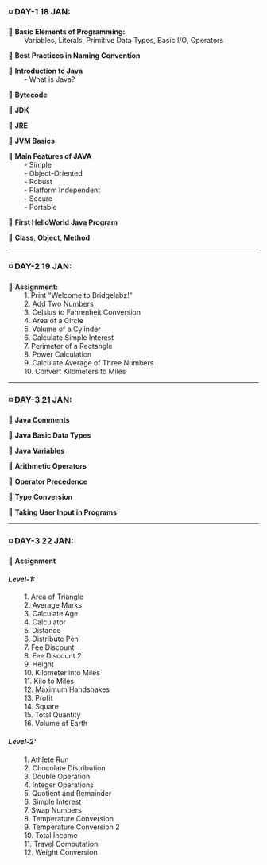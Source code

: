 
### **◽ DAY-1 18 JAN:**  

🔸 **Basic Elements of Programming:**  
&emsp;&emsp; Variables, Literals, Primitive Data Types, Basic I/O, Operators  

🔸 **Best Practices in Naming Convention**  

🔸 **Introduction to Java**  
&emsp;&emsp; - What is Java?  

🔸 **Bytecode**  

🔸 **JDK**  

🔸 **JRE**  

🔸 **JVM Basics**  

🔸 **Main Features of JAVA**  
&emsp;&emsp; - Simple  
&emsp;&emsp; - Object-Oriented  
&emsp;&emsp; - Robust  
&emsp;&emsp; - Platform Independent  
&emsp;&emsp; - Secure  
&emsp;&emsp; - Portable  

🔸 **First HelloWorld Java Program**  

🔸 **Class, Object, Method**  

---

### **◽ DAY-2 19 JAN:**  

🔸 **Assignment:**  
&emsp;&emsp; 1. Print "Welcome to Bridgelabz!"  
&emsp;&emsp; 2. Add Two Numbers  
&emsp;&emsp; 3. Celsius to Fahrenheit Conversion  
&emsp;&emsp; 4. Area of a Circle  
&emsp;&emsp; 5. Volume of a Cylinder  
&emsp;&emsp; 6. Calculate Simple Interest  
&emsp;&emsp; 7. Perimeter of a Rectangle  
&emsp;&emsp; 8. Power Calculation  
&emsp;&emsp; 9. Calculate Average of Three Numbers  
&emsp;&emsp; 10. Convert Kilometers to Miles  

---

### **◽ DAY-3 21 JAN:**  

🔸 **Java Comments**  

🔸 **Java Basic Data Types**  

🔸 **Java Variables**  

🔸 **Arithmetic Operators**  

🔸 **Operator Precedence**  

🔸 **Type Conversion**  

🔸 **Taking User Input in Programs**  

---

### **◽ DAY-3 22 JAN:**  

🔸 **Assignment**  

#### *Level-1:*  
&emsp;&emsp; 1. Area of Triangle  
&emsp;&emsp; 2. Average Marks  
&emsp;&emsp; 3. Calculate Age  
&emsp;&emsp; 4. Calculator  
&emsp;&emsp; 5. Distance  
&emsp;&emsp; 6. Distribute Pen  
&emsp;&emsp; 7. Fee Discount  
&emsp;&emsp; 8. Fee Discount 2  
&emsp;&emsp; 9. Height  
&emsp;&emsp; 10. Kilometer into Miles  
&emsp;&emsp; 11. Kilo to Miles  
&emsp;&emsp; 12. Maximum Handshakes  
&emsp;&emsp; 13. Profit  
&emsp;&emsp; 14. Square  
&emsp;&emsp; 15. Total Quantity  
&emsp;&emsp; 16. Volume of Earth  

#### *Level-2:*  
&emsp;&emsp; 1. Athlete Run  
&emsp;&emsp; 2. Chocolate Distribution  
&emsp;&emsp; 3. Double Operation  
&emsp;&emsp; 4. Integer Operations  
&emsp;&emsp; 5. Quotient and Remainder  
&emsp;&emsp; 6. Simple Interest  
&emsp;&emsp; 7. Swap Numbers  
&emsp;&emsp; 8. Temperature Conversion  
&emsp;&emsp; 9. Temperature Conversion 2  
&emsp;&emsp; 10. Total Income  
&emsp;&emsp; 11. Travel Computation  
&emsp;&emsp; 12. Weight Conversion  

